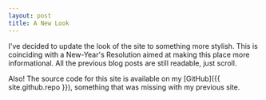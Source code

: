 ```yaml
---
layout: post
title: A New Look
---
```


I've decided to update the look of the site to something more stylish. This is coinciding with a New-Year's Resolution aimed at making this place more informational. All the previous blog posts are still readable, just scroll.

Also! The source code for this site is available on my [GitHub]({{ site.github.repo }}), something that was missing with my previous site.